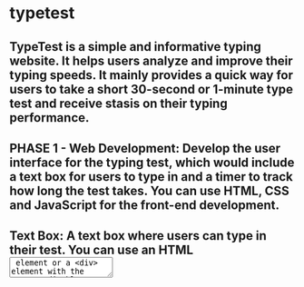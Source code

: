 # typetest
## TypeTest is a simple and informative typing website. It helps users analyze and improve their typing speeds. It mainly provides a quick way for users to take a short 30-second or 1-minute type test and receive stasis on their typing performance.

## PHASE 1 - Web Development: Develop the user interface for the typing test, which would include a text box for users to type in and a timer to track how long the test takes. You can use HTML, CSS and JavaScript for the front-end development.

## Text Box: A text box where users can type in their test. You can use an HTML <textarea> element or a <div> element with the contentEditable attribute set to true to create the text box.

## Timer: A timer that tracks how long the test takes. You can use JavaScript to create a timer that starts when the user begins typing and stops when they finish the test. The timer can be displayed on the page using an HTML <div> element or a <p> element.

## Start/Stop Buttons: Buttons that allow users to start and stop the test. These can be simple HTML <button> elements that are controlled by JavaScript.

## WPM/Accuracy Display: A display that shows the user's WPM and accuracy as they type. This can be done using JavaScript and can be displayed on the page using an HTML <div> element or a <p> element.

## Styling: Add styling to the website using CSS to make it visually appealing and easy to use.

## Client-side Validation: Implement client-side validation using JavaScript to ensure that the user has entered all required fields before submitting the test and also validate the input while they are typing.

## Responsive Design: Make sure that the website is responsive and looks good on different screen sizes and devices.
![image](https://user-images.githubusercontent.com/62400858/228461236-afdd2514-90aa-4ae6-8e2b-f77fbe823f4f.png)
